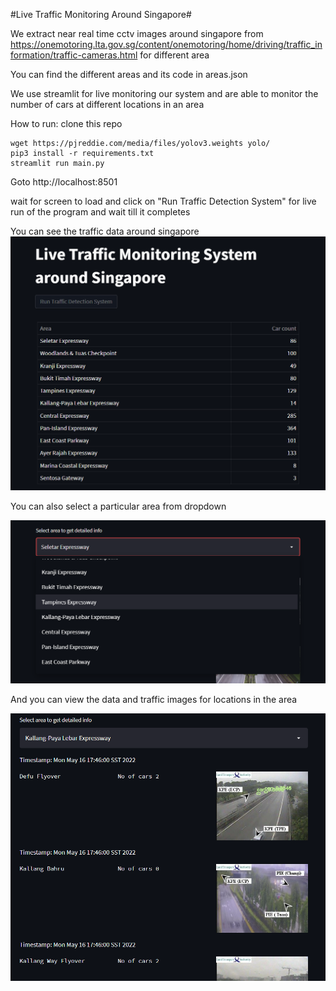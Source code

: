 #Live Traffic Monitoring Around Singapore#

We extract near real time cctv images around singapore from https://onemotoring.lta.gov.sg/content/onemotoring/home/driving/traffic_information/traffic-cameras.html for different area

You can find the different areas and its code in areas.json

We use streamlit for live monitoring our system and are able to monitor the number of cars at different locations in an area

How to run:
clone this repo
```
wget https://pjreddie.com/media/files/yolov3.weights yolo/
pip3 install -r requirements.txt
streamlit run main.py
```

Goto http://localhost:8501 

wait for screen to load and click on "Run Traffic Detection System" for live run of the program and wait till it completes

You can see the traffic data around singapore 
![Alt text](static_images/traffic-monitoring-screenshot.png "Traffic Monitoring")

You can also select a particular area from dropdown 

![Alt text](static_images/dropdown_menu_areas.png "Area Dropdown")

And you can view the data and traffic images for locations in the area

![Alt text](static_images/images_view_area_sc.png "Traffic View")